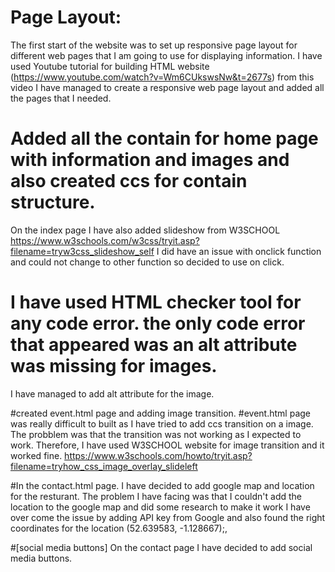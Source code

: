 # Page Layout:
The first start of the website was to set up responsive page layout 
for different web pages that I am going to use for displaying information.
I have used Youtube tutorial for building HTML website
(https://www.youtube.com/watch?v=Wm6CUkswsNw&t=2677s) from this video 
I have managed to create a responsive web page layout and added all the pages that I needed.


# Added all the contain for home page with information and images and also created ccs for contain structure.
On the index page I have also added slideshow from W3SCHOOL  https://www.w3schools.com/w3css/tryit.asp?filename=tryw3css_slideshow_self
I did have an issue with onclick function and could not change to other function so decided to use on click. 

# I have used HTML checker tool for any code error. the only code error that appeared was an alt attribute was missing for images.
I have managed to add alt attribute for the image.

#created event.html page and adding image transition. 
#event.html page was really difficult to built as I have tried to add ccs transition on a image. 
The probblem was that the transition was not working as I expected to work. Therefore,
I have used W3SCHOOL website for image transition and it worked fine.
https://www.w3schools.com/howto/tryit.asp?filename=tryhow_css_image_overlay_slideleft 

#In the contact.html page. I have decided to add google map and location for the resturant. 
The problem I have facing was that I couldn't add the location to the google map and did some research to make it work
I have over come the issue by adding API key from Google and also found the right coordinates for the location (52.639583, -1.128667);,

#[social media buttons]
On the contact page I have decided to add social media buttons. 

